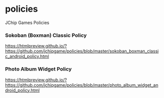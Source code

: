 # policies
JChip Games Policies

### Sokoban (Boxman) Classic Policy
https://htmlpreview.github.io/?https://github.com/jchipgame/policies/blob/master/sokoban_boxman_classic_android_policy.html


### Photo Album Widget Policy
https://htmlpreview.github.io/?https://github.com/jchipgame/policies/blob/master/photo_album_widget_android_policy.html
